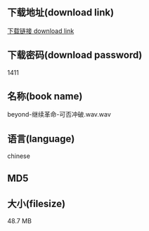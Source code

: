 ## 下载地址(download link)
[下载链接 download link](https://tutu365.netlify.app/?s=beyond-%E7%BB%A7%E7%BB%AD%E9%9D%A9%E5%91%BD-%E5%8F%AF%E5%90%A6%E5%86%B2%E7%A0%B4.wav)

## 下载密码(download password)
1411

## 名称(book name)
beyond-继续革命-可否冲破.wav.wav

## 语言(language)
chinese

## MD5


## 大小(filesize)
48.7 MB
